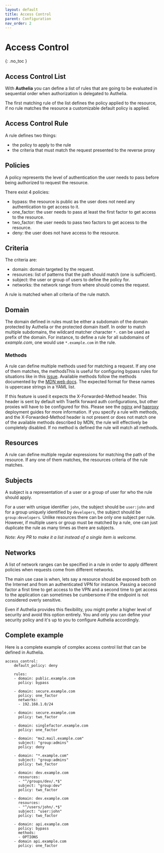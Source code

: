 ```yaml
---
layout: default
title: Access Control
parent: Configuration
nav_order: 2
---
```


# Access Control
{: .no_toc }

## Access Control List

With **Authelia** you can define a list of rules that are going to be evaluated in
sequential order when authorization is delegated to Authelia.

The first matching rule of the list defines the policy applied to the resource, if
no rule matches the resource a customizable default policy is applied.


## Access Control Rule

A rule defines two things:

* the policy to apply to the rule
* the criteria that must match the request presented to the reverse proxy

## Policies

A policy represents the level of authentication the user needs to pass before
being authorized to request the resource.

There exist 4 policies:

* bypass: the resource is public as the user does not need any authentication to
get access to it.
* one_factor: the user needs to pass at least the first factor to get access to
the resource.
* two_factor: the user needs to pass two factors to get access to the resource.
* deny: the user does not have access to the resource.


## Criteria

The criteria are:

* domain: domain targeted by the request.
* resources: list of patterns that the path should match (one is sufficient).
* subject: the user or group of users to define the policy for.
* networks: the network range from where should comes the request.

A rule is matched when all criteria of the rule match.


## Domain

The domain defined in rules must be either a subdomain of the domain
protected by Authelia or the protected domain itself. In order to match multiple
subdomains, the wildcard matcher character `*.` can be used as prefix of the domain.
For instance, to define a rule for all subdomains of *example.com*, one would use
`*.example.com` in the rule.


### Methods

A rule can define multiple methods used for matching a request. If any one of them matches,
the methodsThis is useful for 
configuring bypass rules for situations like in this 
[issue](https://github.com/authelia/authelia/issues/648). Available methods follow 
the methods documented by the 
[MDN web docs](https://developer.mozilla.org/en-US/docs/Web/HTTP/Methods). The expected
format for these names is uppercase strings in a YAML list. 

If this feature is used it expects the X-Forwarded-Method header. This header is sent
by default with Traefik forward auth configurations, but other proxies will have to be 
configured for this. Please see the [nginx](../deployment/supported-proxies/nginx.md) and
[haproxy](../deployment/supported-proxies/haproxy.md) deployment guides for more information.
If you specify a rule with methods, and the X-Forwarded-Method header is not present or
does not match one of the available methods described by MDN, the rule will effectively
be completely disabled. If no method is defined the rule will match all methods. 


## Resources

A rule can define multiple regular expressions for matching the path of the resource. If
any one of them matches, the resources criteria of the rule matches.


## Subjects

A subject is a representation of a user or a group of user for who the rule should apply.

For a user with unique identifier `john`, the subject should be `user:john` and for a group
uniquely identified by `developers`, the subject should be `group:developers`. Unlike resources
there can be only one subject per rule. However, if multiple users or group must be matched by
a rule, one can just duplicate the rule as many times as there are subjects.

*Note: Any PR to make it a list instead of a single item is welcome.*

## Networks

A list of network ranges can be specified in a rule in order to apply different policies when
requests come from different networks.

The main use case is when, lets say a resource should be exposed both on the Internet and from an
authenticated VPN for instance. Passing a second factor a first time to get access to the VPN and
a second time to get access to the application can sometimes be cumbersome if the endpoint is not
considered overly sensitive.

Even if Authelia provides this flexibility, you might prefer a higher level of security and avoid
this option entirely. You and only you can define your security policy and it's up to you to
configure Authelia accordingly.


## Complete example

Here is a complete example of complex access control list that can be defined in Authelia.

    access_control:
        default_policy: deny

        rules:
        - domain: public.example.com
          policy: bypass

        - domain: secure.example.com
          policy: one_factor
          networks:
          - 192.168.1.0/24
      
        - domain: secure.example.com
          policy: two_factor

        - domain: singlefactor.example.com
          policy: one_factor

        - domain: "mx2.mail.example.com"
          subject: "group:admins"
          policy: deny
        
        - domain: "*.example.com"
          subject: "group:admins"
          policy: two_factor

        - domain: dev.example.com
          resources:
          - "^/groups/dev/.*$"
          subject: "group:dev"
          policy: two_factor

        - domain: dev.example.com
          resources:
          - "^/users/john/.*$"
          subject: "user:john"
          policy: two_factor
          
        - domain: api.example.com
          policy: bypass
          methods:
          - OPTIONS
        - domain api.example.com
          policy: one_factor